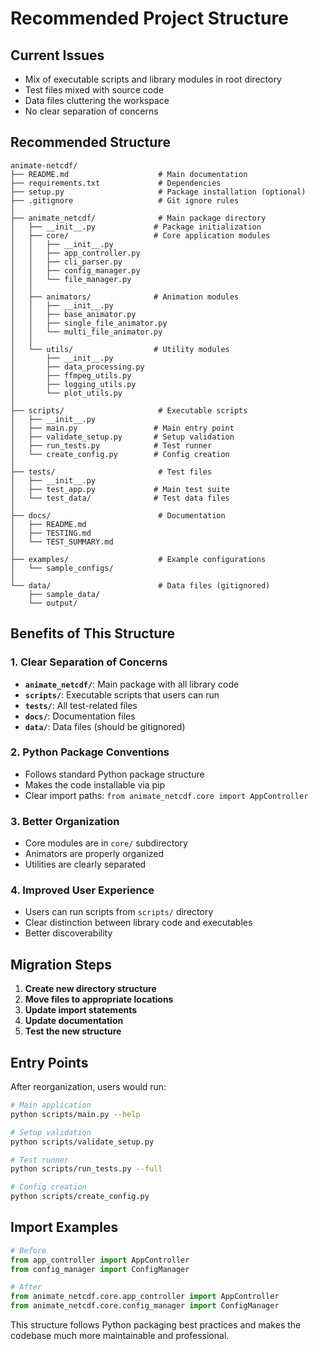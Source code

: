 # Recommended Project Structure

## Current Issues
- Mix of executable scripts and library modules in root directory
- Test files mixed with source code
- Data files cluttering the workspace
- No clear separation of concerns

## Recommended Structure

```
animate-netcdf/
├── README.md                    # Main documentation
├── requirements.txt             # Dependencies
├── setup.py                     # Package installation (optional)
├── .gitignore                   # Git ignore rules
│
├── animate_netcdf/              # Main package directory
│   ├── __init__.py             # Package initialization
│   ├── core/                   # Core application modules
│   │   ├── __init__.py
│   │   ├── app_controller.py
│   │   ├── cli_parser.py
│   │   ├── config_manager.py
│   │   └── file_manager.py
│   │
│   ├── animators/              # Animation modules
│   │   ├── __init__.py
│   │   ├── base_animator.py
│   │   ├── single_file_animator.py
│   │   └── multi_file_animator.py
│   │
│   └── utils/                  # Utility modules
│       ├── __init__.py
│       ├── data_processing.py
│       ├── ffmpeg_utils.py
│       ├── logging_utils.py
│       └── plot_utils.py
│
├── scripts/                     # Executable scripts
│   ├── __init__.py
│   ├── main.py                 # Main entry point
│   ├── validate_setup.py       # Setup validation
│   ├── run_tests.py            # Test runner
│   └── create_config.py        # Config creation
│
├── tests/                       # Test files
│   ├── __init__.py
│   ├── test_app.py             # Main test suite
│   └── test_data/              # Test data files
│
├── docs/                        # Documentation
│   ├── README.md
│   ├── TESTING.md
│   └── TEST_SUMMARY.md
│
├── examples/                    # Example configurations
│   └── sample_configs/
│
└── data/                        # Data files (gitignored)
    ├── sample_data/
    └── output/
```

## Benefits of This Structure

### 1. **Clear Separation of Concerns**
- **`animate_netcdf/`**: Main package with all library code
- **`scripts/`**: Executable scripts that users can run
- **`tests/`**: All test-related files
- **`docs/`**: Documentation files
- **`data/`**: Data files (should be gitignored)

### 2. **Python Package Conventions**
- Follows standard Python package structure
- Makes the code installable via pip
- Clear import paths: `from animate_netcdf.core import AppController`

### 3. **Better Organization**
- Core modules are in `core/` subdirectory
- Animators are properly organized
- Utilities are clearly separated

### 4. **Improved User Experience**
- Users can run scripts from `scripts/` directory
- Clear distinction between library code and executables
- Better discoverability

## Migration Steps

1. **Create new directory structure**
2. **Move files to appropriate locations**
3. **Update import statements**
4. **Update documentation**
5. **Test the new structure**

## Entry Points

After reorganization, users would run:

```bash
# Main application
python scripts/main.py --help

# Setup validation
python scripts/validate_setup.py

# Test runner
python scripts/run_tests.py --full

# Config creation
python scripts/create_config.py
```

## Import Examples

```python
# Before
from app_controller import AppController
from config_manager import ConfigManager

# After
from animate_netcdf.core.app_controller import AppController
from animate_netcdf.core.config_manager import ConfigManager
```

This structure follows Python packaging best practices and makes the codebase much more maintainable and professional. 